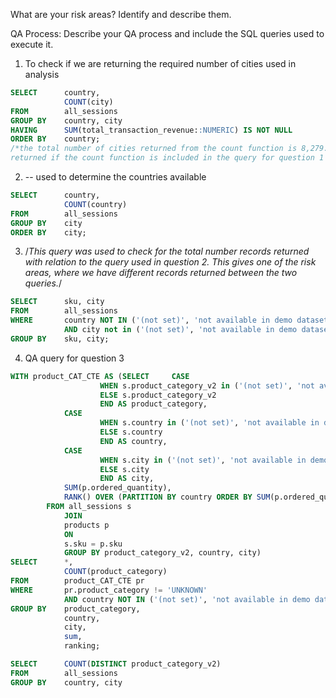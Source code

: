 What are your risk areas? Identify and describe them.



QA Process:
Describe your QA process and include the SQL queries used to execute it.
1. To check if we are returning the required number of cities used in analysis
```sql
SELECT      country, 
		    COUNT(city) 
FROM 	    all_sessions 
GROUP BY    country, city
HAVING      SUM(total_transaction_revenue::NUMERIC) IS NOT NULL
ORDER BY    country; 
/*the total number of cities returned from the count function is 8,279. Which is same as the total number of cities 
returned if the count function is included in the query for question 1 of starting with questions*/
```
2. -- used to determine the countries available
```sql
SELECT      country, 
		    COUNT(country) 
FROM 	    all_sessions 
GROUP BY    city 
ORDER BY    city; 
```
3. /*This query was used to check for the total number records returned with relation to the query used in question 2. This gives one of the risk areas, where we have different records returned between the two queries.*/
```sql
SELECT      sku, city
FROM        all_sessions 
WHERE       country NOT IN ('(not set)', 'not available in demo dataset')  
            AND city not in ('(not set)', 'not available in demo dataset')
GROUP BY    sku, city;
```
4. QA query for question 3
```sql
WITH product_CAT_CTE AS (SELECT		CASE 
					WHEN s.product_category_v2 in ('(not set)', 'not available in demo dataset') THEN 'UNKNOWN'
					ELSE s.product_category_v2
					END AS product_category,
			CASE 
					WHEN s.country in ('(not set)', 'not available in demo dataset') THEN city
					ELSE s.country
					END AS country,
			CASE 
					WHEN s.city in ('(not set)', 'not available in demo dataset') THEN country
					ELSE s.city
					END AS city,
			SUM(p.ordered_quantity), 
			RANK() OVER (PARTITION BY country ORDER BY SUM(p.ordered_quantity) DESC) AS Ranking
		FROM all_sessions s
			JOIN 
			products p
			ON 
			s.sku = p.sku
			GROUP BY product_category_v2, country, city)
SELECT      *, 
            COUNT(product_category)
FROM        product_CAT_CTE pr
WHERE       pr.product_category != 'UNKNOWN' 
            AND country NOT IN ('(not set)', 'not available in demo dataset')
GROUP BY    product_category, 
            country, 
            city, 
            sum, 
            ranking;

SELECT      COUNT(DISTINCT product_category_v2)
FROM        all_sessions
GROUP BY    country, city
```





